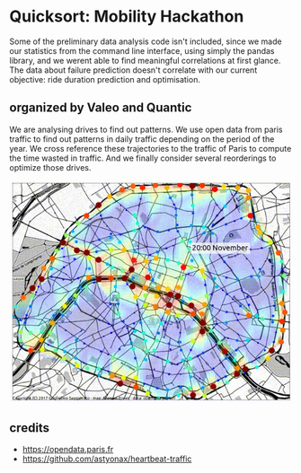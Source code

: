 # Quicksort: Mobility Hackathon

Some of the preliminary data analysis code isn't included, since we made our statistics from the command line interface,
using simply the pandas library, and we werent able to find meaningful correlations at first glance.
The data about failure prediction doesn't correlate with our current objective: ride duration prediction and optimisation. 

## organized by Valeo and Quantic
We are analysing drives to find out patterns.
We use open data from paris traffic to find out patterns in daily traffic depending on the period of the year.
We cross reference these trajectories to the traffic of Paris to compute the time wasted in traffic.
And we finally consider several reorderings to optimize those drives.

![traffic pic](heatmap.png)

## credits
- https://opendata.paris.fr
- https://github.com/astyonax/heartbeat-traffic
